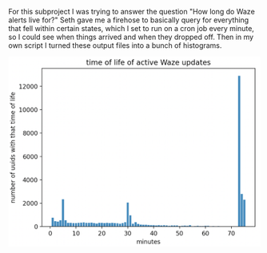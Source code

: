 For this subproject I was trying to answer the question "How long do Waze alerts live for?" Seth gave me a firehose to basically query for everything that fell within certain states, which I set to run on a cron job every minute, so I could see when things arrived and when they dropped off. Then in my own script I turned these output files into a bunch of histograms.

![](histogram.png)